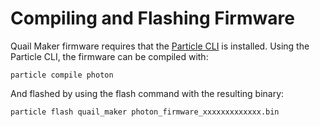 # Compiling and Flashing Firmware

Quail Maker firmware requires that the [Particle CLI](https://docs.particle.io/tutorials/developer-tools/cli/) is installed. Using the Particle CLI, the firmware can be compiled with:

```
particle compile photon
```

And flashed by using the flash command with the resulting binary:

```
particle flash quail_maker photon_firmware_xxxxxxxxxxxxx.bin
```